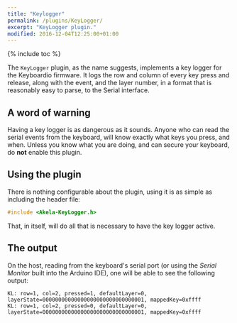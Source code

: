 ```yaml
---
title: "Keylogger"
permalink: /plugins/KeyLogger/
excerpt: "KeyLogger plugin."
modified: 2016-12-04T12:25:00+01:00
---
```


{% include toc %}

The `KeyLogger` plugin, as the name suggests, implements a key logger for the
Keyboardio firmware. It logs the row and column of every key press and release,
along with the event, and the layer number, in a format that is reasonably easy
to parse, to the Serial interface.

## A word of warning

Having a key logger is as dangerous as it sounds. Anyone who can read the serial
events from the keyboard, will know exactly what keys you press, and when.
Unless you know what you are doing, and can secure your keyboard, do **not**
enable this plugin.

## Using the plugin

There is nothing configurable about the plugin, using it is as simple as
including the header file:

```c++
#include <Akela-KeyLogger.h>
```

That, in itself, will do all that is necessary to have the key logger active.

## The output

On the host, reading from the keyboard's serial port (or using the *Serial
Monitor* built into the Arduino IDE), one will be able to see the following
output:

```
KL: row=1, col=2, pressed=1, defaultLayer=0, layerState=00000000000000000000000000000001, mappedKey=0xffff
KL: row=1, col=2, pressed=0, defaultLayer=0, layerState=00000000000000000000000000000001, mappedKey=0xffff
```

